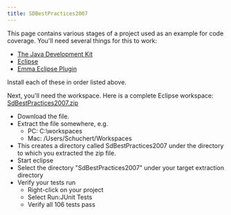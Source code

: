 ```yaml
---
title: SDBestPractices2007
---
```

This page contains various stages of a project used as an example for code coverage. You'll need several things for this to work:
* [The Java Development Kit](http://java.sun.com/javase/downloads/index.jsp)
* [Eclipse](http://www.eclipse.org/downloads/)
* [Emma Eclipse Plugin](http://www.eclemma.org/installation.html)

Install each of these in order listed above.

Next, you'll need the workspace. Here is a complete Eclipse workspace:
[SdBestPractices2007.zip](files/SdBestPractices2007.zip)


* Download the file.
* Extract the file somewhere, e.g.
  * PC: C:\workspaces
  * Mac: /Users/Schuchert/Workspaces
* This creates a directory called SdBestPractices2007 under the directory to which you extracted the zip file.
* Start eclipse
* Select the directory "SdBestPractices2007" under your target extraction directory 
* Verify your tests run
  * Right-click on your project
  * Select Run:JUnit Tests
  * Verify all 106 tests pass

